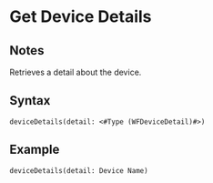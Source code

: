 # Get Device Details
## Notes
Retrieves a detail about the device.
## Syntax
```
deviceDetails(detail: <#Type (WFDeviceDetail)#>)
```
## Example
```
deviceDetails(detail: Device Name)
```